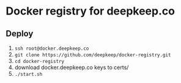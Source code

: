 # Docker registry for deepkeep.co

## Deploy

1. `ssh root@docker.deepkeep.co`
2. `git clone https://github.com/deepkeep/docker-registry.git`
3. `cd docker-registry`
4. download docker.deepkeep.co keys to certs/
5. `./start.sh`
